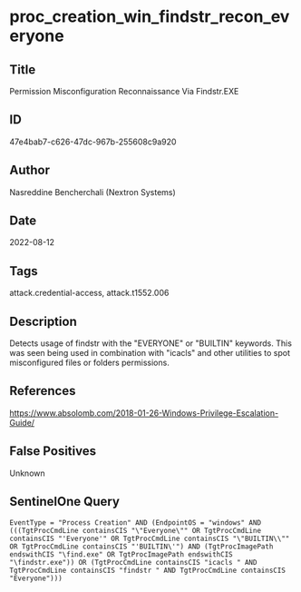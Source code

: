 # proc_creation_win_findstr_recon_everyone

## Title
Permission Misconfiguration Reconnaissance Via Findstr.EXE

## ID
47e4bab7-c626-47dc-967b-255608c9a920

## Author
Nasreddine Bencherchali (Nextron Systems)

## Date
2022-08-12

## Tags
attack.credential-access, attack.t1552.006

## Description
Detects usage of findstr with the "EVERYONE" or "BUILTIN" keywords.
 This was seen being used in combination with "icacls" and other utilities to spot misconfigured files or folders permissions.


## References
https://www.absolomb.com/2018-01-26-Windows-Privilege-Escalation-Guide/

## False Positives
Unknown

## SentinelOne Query
```
EventType = "Process Creation" AND (EndpointOS = "windows" AND (((TgtProcCmdLine containsCIS "\"Everyone\"" OR TgtProcCmdLine containsCIS "'Everyone'" OR TgtProcCmdLine containsCIS "\"BUILTIN\\"" OR TgtProcCmdLine containsCIS "'BUILTIN\'") AND (TgtProcImagePath endswithCIS "\find.exe" OR TgtProcImagePath endswithCIS "\findstr.exe")) OR (TgtProcCmdLine containsCIS "icacls " AND TgtProcCmdLine containsCIS "findstr " AND TgtProcCmdLine containsCIS "Everyone")))

```